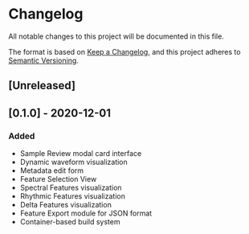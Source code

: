 # Changelog
All notable changes to this project will be documented in this file.

The format is based on [Keep a Changelog](https://keepachangelog.com/en/1.0.0/),
and this project adheres to [Semantic Versioning](https://semver.org/spec/v2.0.0.html).

## [Unreleased]

## [0.1.0] - 2020-12-01
### Added
- Sample Review modal card interface
- Dynamic waveform visualization
- Metadata edit form
- Feature Selection View
- Spectral Features visualization
- Rhythmic Features visualization
- Delta Features visualization
- Feature Export module for JSON format
- Container-based build system
